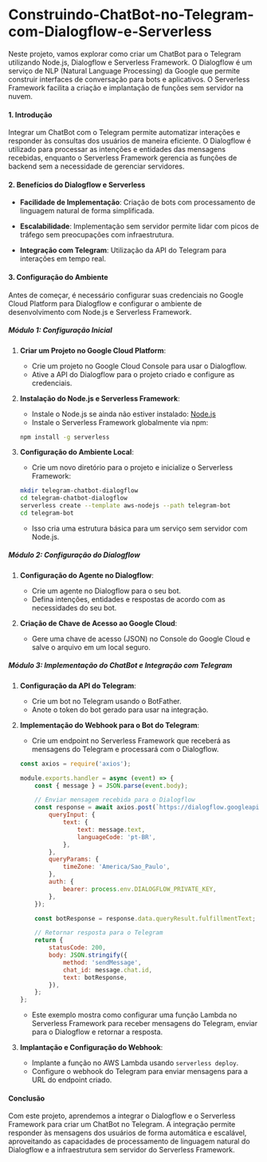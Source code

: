 # Construindo-ChatBot-no-Telegram-com-Dialogflow-e-Serverless

Neste projeto, vamos explorar como criar um ChatBot para o Telegram utilizando Node.js, Dialogflow e Serverless Framework. O Dialogflow é um serviço de NLP (Natural Language Processing) da Google que permite construir interfaces de conversação para bots e aplicativos. O Serverless Framework facilita a criação e implantação de funções sem servidor na nuvem.

#### **1. Introdução**

Integrar um ChatBot com o Telegram permite automatizar interações e responder às consultas dos usuários de maneira eficiente. O Dialogflow é utilizado para processar as intenções e entidades das mensagens recebidas, enquanto o Serverless Framework gerencia as funções de backend sem a necessidade de gerenciar servidores.

#### **2. Benefícios do Dialogflow e Serverless**

- **Facilidade de Implementação**: Criação de bots com processamento de linguagem natural de forma simplificada.
  
- **Escalabilidade**: Implementação sem servidor permite lidar com picos de tráfego sem preocupações com infraestrutura.
  
- **Integração com Telegram**: Utilização da API do Telegram para interações em tempo real.

#### **3. Configuração do Ambiente**

Antes de começar, é necessário configurar suas credenciais no Google Cloud Platform para Dialogflow e configurar o ambiente de desenvolvimento com Node.js e Serverless Framework.

##### **Módulo 1: Configuração Inicial**

1. **Criar um Projeto no Google Cloud Platform**:
   
   - Crie um projeto no Google Cloud Console para usar o Dialogflow.
   - Ative a API do Dialogflow para o projeto criado e configure as credenciais.

2. **Instalação do Node.js e Serverless Framework**:
   
   - Instale o Node.js se ainda não estiver instalado: [Node.js](https://nodejs.org/)
   - Instale o Serverless Framework globalmente via npm:

   ```bash
   npm install -g serverless
   ```

3. **Configuração do Ambiente Local**:
   
   - Crie um novo diretório para o projeto e inicialize o Serverless Framework:

   ```bash
   mkdir telegram-chatbot-dialogflow
   cd telegram-chatbot-dialogflow
   serverless create --template aws-nodejs --path telegram-bot
   cd telegram-bot
   ```

   - Isso cria uma estrutura básica para um serviço sem servidor com Node.js.

##### **Módulo 2: Configuração do Dialogflow**

1. **Configuração do Agente no Dialogflow**:
   
   - Crie um agente no Dialogflow para o seu bot.
   - Defina intenções, entidades e respostas de acordo com as necessidades do seu bot.

2. **Criação de Chave de Acesso ao Google Cloud**:
   
   - Gere uma chave de acesso (JSON) no Console do Google Cloud e salve o arquivo em um local seguro.

##### **Módulo 3: Implementação do ChatBot e Integração com Telegram**

1. **Configuração da API do Telegram**:
   
   - Crie um bot no Telegram usando o BotFather.
   - Anote o token do bot gerado para usar na integração.

2. **Implementação do Webhook para o Bot do Telegram**:
   
   - Crie um endpoint no Serverless Framework que receberá as mensagens do Telegram e processará com o Dialogflow.

   ```javascript
   const axios = require('axios');

   module.exports.handler = async (event) => {
       const { message } = JSON.parse(event.body);

       // Enviar mensagem recebida para o Dialogflow
       const response = await axios.post(`https://dialogflow.googleapis.com/v2/projects/${process.env.DIALOGFLOW_PROJECT_ID}/agent/sessions/123456789:detectIntent`, {
           queryInput: {
               text: {
                   text: message.text,
                   languageCode: 'pt-BR',
               },
           },
           queryParams: {
               timeZone: 'America/Sao_Paulo',
           },
           auth: {
               bearer: process.env.DIALOGFLOW_PRIVATE_KEY,
           },
       });

       const botResponse = response.data.queryResult.fulfillmentText;

       // Retornar resposta para o Telegram
       return {
           statusCode: 200,
           body: JSON.stringify({
               method: 'sendMessage',
               chat_id: message.chat.id,
               text: botResponse,
           }),
       };
   };
   ```

   - Este exemplo mostra como configurar uma função Lambda no Serverless Framework para receber mensagens do Telegram, enviar para o Dialogflow e retornar a resposta.

3. **Implantação e Configuração do Webhook**:
   
   - Implante a função no AWS Lambda usando `serverless deploy`.
   - Configure o webhook do Telegram para enviar mensagens para a URL do endpoint criado.

#### **Conclusão**

Com este projeto, aprendemos a integrar o Dialogflow e o Serverless Framework para criar um ChatBot no Telegram. A integração permite responder às mensagens dos usuários de forma automática e escalável, aproveitando as capacidades de processamento de linguagem natural do Dialogflow e a infraestrutura sem servidor do Serverless Framework.
